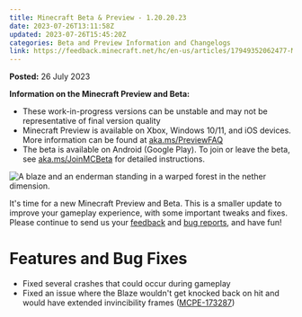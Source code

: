 ```yaml
---
title: Minecraft Beta & Preview - 1.20.20.23
date: 2023-07-26T13:11:58Z
updated: 2023-07-26T15:45:20Z
categories: Beta and Preview Information and Changelogs
link: https://feedback.minecraft.net/hc/en-us/articles/17949352062477-Minecraft-Beta-Preview-1-20-20-23
---
```


**Posted:** 26 July 2023

**Information on the Minecraft Preview and Beta:**

-   These work-in-progress versions can be unstable and may not be representative of final version quality
-   Minecraft Preview is available on Xbox, Windows 10/11, and iOS devices. More information can be found at [aka.ms/PreviewFAQ](https://aka.ms/PreviewFAQ)
-   The beta is available on Android (Google Play). To join or leave the beta, see [aka.ms/JoinMCBeta](https://aka.ms/JoinMCBeta) for detailed instructions.

![A blaze and an enderman standing in a warped forest in the nether dimension.](https://feedback.minecraft.net/hc/article_attachments/17949345230861)

It's time for a new Minecraft Preview and Beta. This is a smaller update to improve your gameplay experience, with some important tweaks and fixes. Please continue to send us your [feedback](https://aka.ms/MC120Feedback) and [bug reports](https://bugs.mojang.com/), and have fun!

# **Features and Bug Fixes**

-   Fixed several crashes that could occur during gameplay
-   Fixed an issue where the Blaze wouldn\'t get knocked back on hit and would have extended invincibility frames ([MCPE-173287](https://bugs.mojang.com/browse/MCPE-173287))
